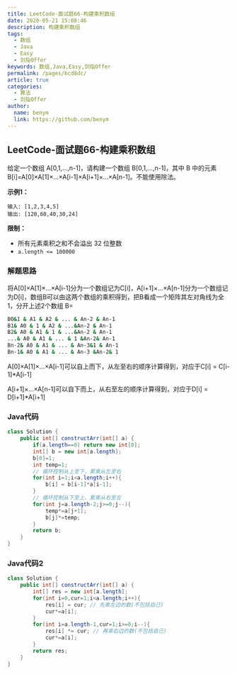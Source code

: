 ```yaml
---
title: LeetCode-面试题66-构建乘积数组
date: 2020-05-21 15:08:46
description: 构建乘积数组
tags: 
  - 数组
  - Java
  - Easy
  - 剑指Offer
keywords: 数组,Java,Easy,剑指Offer
permalink: /pages/bcd8dc/
article: true
categories: 
  - 算法
  - 剑指Offer
author: 
  name: benym
  link: https://github.com/benym
---
```


## LeetCode-面试题66-构建乘积数组

给定一个数组 A[0,1,…,n-1]，请构建一个数组 B[0,1,…,n-1]，其中 B 中的元素 B[i]=A[0]×A[1]×…×A[i-1]×A[i+1]×…×A[n-1]。不能使用除法。

 <!--more-->

**示例1：**

```
输入: [1,2,3,4,5]
输出: [120,60,40,30,24]
```

**限制：**

- 所有元素乘积之和不会溢出 32 位整数
- `a.length <= 100000`

### 解题思路

将A[0]×A[1]×…×A[i-1]分为一个数组记为C[i]，A[i+1]×…×A[n-1]分为一个数组记为D[i]，数组B可以由这两个数组的乘积得到，把B看成一个矩阵其左对角线为全1，分开上述2个数组
B=
```bash
B0&1 & A1 & A2 & ... & An-2 & An-1
B1& A0 & 1 & A2 & ...&An-2 & An-1
B2& A0 & A1 & 1 & ...&An-2 & An-1
...& A0 & A1 & ... & 1 &An-2& An-1
Bn-2& A0 & A1 & ... & An-3&1 & An-1
Bn-1& A0 & A1 & ... & An-3 &An-2& 1
```
A[0]×A[1]×…×A[i-1]可以自上而下，从左至右的顺序计算得到，对应于C[i] = C[i-1]*A[i-1]

A[i+1]×…×A[n-1]可以自下而上，从右至左的顺序计算得到，对应于D[i] = D[i+1]*A[i+1]

### Java代码

```java
class Solution {
    public int[] constructArr(int[] a) {
        if(a.length==0) return new int[0];
        int[] b = new int[a.length];
        b[0]=1;
        int temp=1;
        // 循环控制从上至下，累乘从左至右
        for(int i=1;i<a.length;i++){
            b[i] = b[i-1]*a[i-1];
        }
        // 循环控制从下至上，累乘从右至左
        for(int j=a.length-2;j>=0;j--){
            temp*=a[j+1];
            b[j]*=temp;
        }
        return b;
    }
}
```
### Java代码2

```java
class Solution {
    public int[] constructArr(int[] a) {
        int[] res = new int[a.length];
        for(int i=0,cur=1;i<a.length;i++){
            res[i] = cur; // 先乘左边的数(不包括自己)
            cur*=a[i];
        }
        for(int i=a.length-1,cur=1;i>=0;i--){
            res[i] *= cur; // 再乘右边的数(不包括自己)
            cur*=a[i];
        }
        return res;
    }
}
```


